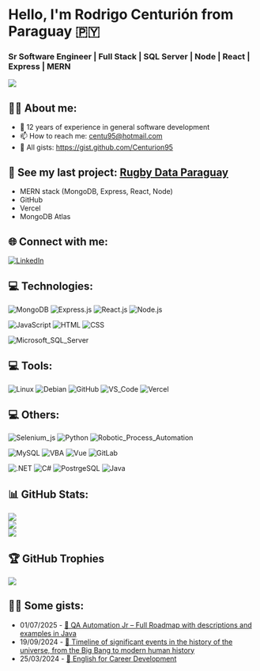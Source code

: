 # Hello, I'm Rodrigo Centurión from Paraguay 🇵🇾
### Sr Software Engineer | Full Stack | SQL Server | Node | React | Express | MERN

![](https://komarev.com/ghpvc/?username=Centurion95&style=for-the-badge)

## 👨‍💻 About me:
- 💼 12 years of experience in general software development
- 📫 How to reach me: centu95@hotmail.com
- 📝 All gists: https://gist.github.com/Centurion95

## 🚀 See my last project: [Rugby Data Paraguay](https://rugby-data-paraguay.vercel.app) 
- MERN stack (MongoDB, Express, React, Node)
- GitHub
- Vercel
- MongoDB Atlas

## 🌐 Connect with me:
[![LinkedIn](https://img.shields.io/badge/-LinkedIn-0077B5?style=for-the-badge&logo=linkedin&logoColor=white)](https://www.linkedin.com/in/rcenturion95/)

## 💻 Technologies:
![MongoDB](https://img.shields.io/badge/-MongoDB-47A248?style=for-the-badge&logo=mongodb&logoColor=white)
![Express.js](https://img.shields.io/badge/-Express.js-000000?style=for-the-badge&logo=express&logoColor=white)
![React.js](https://img.shields.io/badge/-React.js-20232A?style=for-the-badge&logo=react&logoColor=61DAFB)
![Node.js](https://img.shields.io/badge/-Node.js-339933?style=for-the-badge&logo=node.js&logoColor=white)

![JavaScript](https://img.shields.io/badge/-JavaScript-F7DF1E?style=for-the-badge&logo=javascript&logoColor=black)
![HTML](https://img.shields.io/badge/-HTML-E34F26?style=for-the-badge&logo=html5&logoColor=white)
![CSS](https://img.shields.io/badge/-CSS-1572B6?style=for-the-badge&logo=css3&logoColor=white)
  
![Microsoft_SQL_Server](https://img.shields.io/badge/Microsoft_SQL_Server-CC2927?style=for-the-badge&logo=microsoft-sql-server&logoColor=white)

## 💻 Tools:
![Linux](https://img.shields.io/badge/Linux-FCC624?style=for-the-badge&logo=linux&logoColor=black)
![Debian](https://img.shields.io/badge/Debian-A81D33?style=for-the-badge&logo=debian&logoColor=white)
![GitHub](https://img.shields.io/badge/GitHub-100000?style=for-the-badge&logo=github&logoColor=white)
![VS_Code](https://img.shields.io/badge/VS_Code-0078D4?style=for-the-badge&logo=visual%20studio%20code&logoColor=white)
![Vercel](https://img.shields.io/badge/vercel-%23000000.svg?style=for-the-badge&logo=vercel&logoColor=white)

## 💻 Others:
![Selenium_js](https://img.shields.io/badge/Selenium_JS-43B02A?style=for-the-badge&logo=Selenium&logoColor=white)
![Python](https://img.shields.io/badge/Python-14354C?style=for-the-badge&logo=python&logoColor=F7DF1E)
![Robotic_Process_Automation](https://img.shields.io/badge/-Robotic_Process_Automation-F7DF1E?style=for-the-badge)
  
![MySQL](https://img.shields.io/badge/MySQL-00000F?style=for-the-badge&logo=mysql&logoColor=white)
![VBA](https://img.shields.io/badge/VBA_Excel-217346?style=for-the-badge&logo=microsoft-excel&logoColor=white)
![Vue](https://img.shields.io/badge/Vue.js-35495E?style=for-the-badge&logo=vue.js&logoColor=4FC08D)
![GitLab](https://img.shields.io/badge/GitLab-330F63?style=for-the-badge&logo=gitlab&logoColor=E34F26)

![.NET](https://img.shields.io/badge/.NET-5C2D91?style=for-the-badge&logo=.net&logoColor=white)
![C#](https://img.shields.io/badge/C%23-239120?style=for-the-badge&logo=c-sharp&logoColor=white)
![PostrgeSQL](https://img.shields.io/badge/PostgreSQL-316192?style=for-the-badge&logo=postgresql&logoColor=white)
![Java](https://img.shields.io/badge/Java-CC342D?style=for-the-badge&logo=java&logoColor=white)

## 📊 GitHub Stats:
![](https://github-readme-stats.vercel.app/api?username=Centurion95&theme=dark&hide_border=false&include_all_commits=true&count_private=true)<br/>
![](https://github-readme-streak-stats.herokuapp.com/?user=Centurion95&theme=dark&hide_border=false)<br/>
![](https://github-readme-stats.vercel.app/api/top-langs/?username=Centurion95&theme=dark&hide_border=false&include_all_commits=true&count_private=true&layout=compact)

## 🏆 GitHub Trophies
![](https://github-profile-trophy.vercel.app/?username=Centurion95&theme=apprentice&no-frame=false&no-bg=false&margin-w=4)

## 👨‍💻 Some gists:
- 01/07/2025 - [🧪 QA Automation Jr – Full Roadmap with descriptions and examples in Java
](https://gist.github.com/Centurion95/c49056ea6154deb96c5d125770f73c66)
- 19/09/2024 - [🌌 Timeline of significant events in the history of the universe, from the Big Bang to modern human history](https://gist.github.com/Centurion95/b775a08ecb954a59d185c6dacd08d1ae)
- 25/03/2024 - [📝 English for Career Development](https://gist.github.com/Centurion95/86e981d53cfc13c46fe254d31720cd8d)

  
